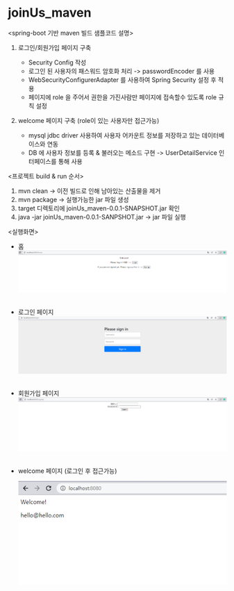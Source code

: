# joinUs_maven

<spring-boot 기반 maven 빌드 샘플코드 설명>

1. 로그인/회원가입 페이지 구축
   - Security Config 작성
   - 로그인 된 사용자의 패스워드 암호화 처리 -> passwordEncoder 를 사용
   - WebSecurityConfigurerAdapter 를 사용하여 Spring Security 설정 후 적용
   - 페이지에 role 을 주어서 권한을 가진사람만 페이지에 접속할수 있도록 role 규칙 설정

2. welcome 페이지 구축 (role이 있는 사용자만 접근가능)
   - mysql jdbc driver 사용하여 사용자 어카운트 정보를 저장하고 있는 데이터베이스와 연동
   - DB 에 사용자 정보를 등록 & 불러오는 메소드 구현
     -> UserDetailService 인터페이스를 통해 사용
     
 <프로젝트 build & run 순서>

1. mvn clean -> 이전 빌드로 인해 남아있는 산출물을 제거
2. mvn package -> 실행가능한 jar 파일 생성
3. target 디렉토리에 joinUs_maven-0.0.1-SNAPSHOT.jar 확인
4. java -jar joinUs_maven-0.0.1-SANPSHOT.jar -> jar 파일 실행 

<실행화면>

* 홈
![image](figure/home.png)
<br></br>

* 로그인 페이지
![image](figure/login.png)
<br></br>

* 회원가입 페이지
![image](figure/signUp.png)
<br></br>

* welcome 페이지 (로그인 후 접근가능)

     ![image](figure/welcome.png)

